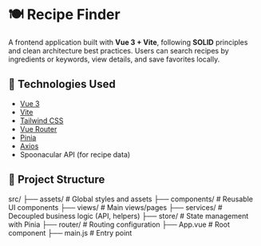 # 🍽️ Recipe Finder

A frontend application built with **Vue 3 + Vite**, following **SOLID** principles and clean architecture best practices. Users can search recipes by ingredients or keywords, view details, and save favorites locally.

## 🚀 Technologies Used

- [Vue 3](https://vuejs.org/)
- [Vite](https://vitejs.dev/)
- [Tailwind CSS](https://tailwindcss.com/)
- [Vue Router](https://router.vuejs.org/)
- [Pinia](https://pinia.vuejs.org/)
- [Axios](https://axios-http.com/)
- Spoonacular API (for recipe data)

## 🧱 Project Structure

src/
├── assets/ # Global styles and assets
├── components/ # Reusable UI components
├── views/ # Main views/pages
├── services/ # Decoupled business logic (API, helpers)
├── store/ # State management with Pinia
├── router/ # Routing configuration
├── App.vue # Root component
├── main.js # Entry point
